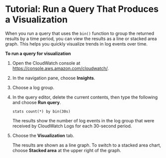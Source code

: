 # Tutorial: Run a Query That Produces a Visualization<a name="CWL_AnalyzeLogData_VisualizationQuery"></a>

When you run a query that uses the `bin()` function to group the returned results by a time period, you can view the results as a line or stacked area graph\. This helps you quickly visualize trends in log events over time\.

**To run a query for visualization**

1. Open the CloudWatch console at [https://console\.aws\.amazon\.com/cloudwatch/](https://console.aws.amazon.com/cloudwatch/)\.

1. In the navigation pane, choose **Insights**\.

1. Choose a log group\.

1. In the query editor, delete the current contents, then type the following and choose **Run query**\.

   ```
   stats count(*) by bin(30s)
   ```

   The results show the number of log events in the log group that were received by CloudWatch Logs for each 30\-second period\.

1. Choose the **Visualization** tab\.

   The results are shown as a line graph\. To switch to a stacked area chart, choose **Stacked area** at the upper right of the graph\.